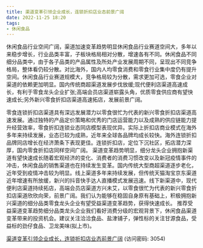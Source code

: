 ```yaml
---
title: 渠道变革引领企业成长，连锁折扣店业态前景广阔
date: 2022-11-25 18:20
tags:
- 休闲食品
---
```

休闲食品行业空间广阔，渠道加速变革趋势明显休闲食品行业赛道空间大，多年以来稳步增长，行业品类丰富，子板块格局相对分散，增速各有不同。休闲食品不同细分品类中，由于各子品类的产品属性及所处产业发展周期不同，呈现出不同竞争格局，整体看仍较分散。对比海外，国内人均零食消费和零食行业集中度仍有提升空间。休闲食品行业赛道规模大，竞争格局较为分散，需求更加可选，零食企业对渠道的依赖更加明显。国内传统商超渠道发展步伐放缓;现代便利店渠道高速成长，有利于零食龙头企业扩张;高端会员店渠道崭露头角，优质零食供应商有望快速成长;另外新兴零食折扣店渠道高速拓店，发展前景广阔。
<!-- more -->
零食连锁折扣店渠道具有深远发展潜力以零食很忙为代表的新兴零食折扣店渠道高速发展。通过独特的产品定价策略和优秀的门店运营能力以及成熟的供应链能力提升经营效率，零食折扣连锁业态同店模型表现优异。实际上折扣店商业模式在海外多年来持续发展，业态已较为成熟，近年来全球各品牌均成长较快。海外连锁折扣品牌同店增长在经济萧条下表现更佳。连锁折扣店，定位下沉社区，拓店潜力深厚，国内零食折扣店同样空间广阔。
渠道变革趋势明显，细分龙头企业拥抱新渠道有望快速成长随着宏观经济的变化、消费者的消费习惯改变以及新冠疫情事件的冲击，休闲食品的销售渠道也在持续发生变革。国内传统大型商超渠道逐步老化，近年受到疫情冲击较为明显。线上渠道多年来持续发展，但传统天猫淘宝京东渠道近年增速有所放缓，新兴的抖音快手达人直播模式发展迅速。线下新渠道中，现代便利店渠道持续拓店，高端会员店渠道方兴未艾，以零食很忙为代表的新兴零食折扣店渠道欣欣向荣，前景广阔。我们认为能够在稳固自身原有基础上，积极拥抱新兴渠道的细分品类零食龙头企业有望受益渠道变革趋势，获得快速成长。
推荐受益渠道变革趋势细分品类龙头企业我们看好消费分级的宏观背景下，休闲食品渠道变革带来的投资机会。建议关注洽洽食品、盐津铺子，弹性标的关注甘源食品，受益标的劲仔食品、卫龙美味(拟上市)。

[渠道变革引领企业成长，连锁折扣店业态前景广阔](https://url12.ctfile.com/f/3948612-733899170-00152b?p=3054)
(访问密码: 3054)

